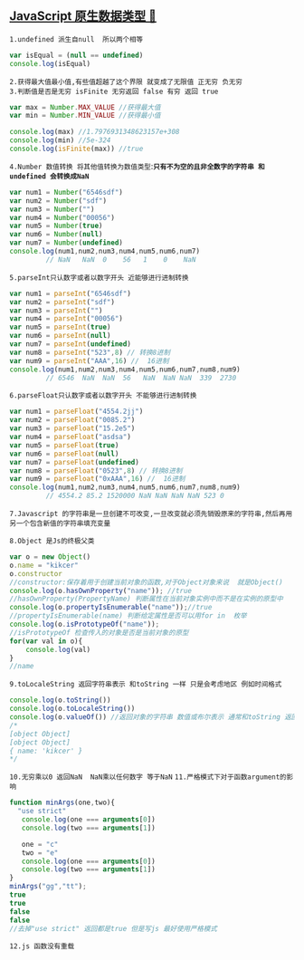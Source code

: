 <a id="top" href="#top">JavaScript 原生数据类型  :maple_leaf:</a> 
----
`1.undefined 派生自null  所以两个相等`
```javascript
var isEqual = (null == undefined)
console.log(isEqual)

```
`2.获得最大值最小值,有些值超越了这个界限 就变成了无限值 正无穷 负无穷 ` <br/>
`3.判断值是否是无穷 isFinite 无穷返回 false 有穷 返回 true `
```javascript
var max = Number.MAX_VALUE //获得最大值
var min = Number.MIN_VALUE //获得最小值

console.log(max) //1.7976931348623157e+308
console.log(min) //5e-324
console.log(isFinite(max)) //true
```
`4.Number 数值转换 将其他值转换为数值类型`:**`只有不为空的且非全数字的字符串 和 undefined 会转换成NaN`**
```javascript
var num1 = Number("6546sdf")
var num2 = Number("sdf")
var num3 = Number("")
var num4 = Number("00056")
var num5 = Number(true)
var num6 = Number(null)
var num7 = Number(undefined)
console.log(num1,num2,num3,num4,num5,num6,num7) 
         // NaN   NaN  0    56   1    0    NaN
```
`5.parseInt只认数字或者以数字开头 近能够进行进制转换`
```javascript
var num1 = parseInt("6546sdf")
var num2 = parseInt("sdf")
var num3 = parseInt("")
var num4 = parseInt("00056")
var num5 = parseInt(true)
var num6 = parseInt(null)
var num7 = parseInt(undefined)
var num8 = parseInt("523",8) // 转换8进制
var num9 = parseInt("AAA",16) //  16进制
console.log(num1,num2,num3,num4,num5,num6,num7,num8,num9) 
         // 6546  NaN  NaN  56   NaN  NaN NaN  339  2730
```
`6.parseFloat只认数字或者以数字开头 不能够进行进制转换`
```javascript
var num1 = parseFloat("4554.2jj")
var num2 = parseFloat("0085.2")
var num3 = parseFloat("15.2e5")
var num4 = parseFloat("asdsa")
var num5 = parseFloat(true)
var num6 = parseFloat(null)
var num7 = parseFloat(undefined)
var num8 = parseFloat("0523",8) // 转换8进制
var num9 = parseFloat("0xAAA",16) //  16进制
console.log(num1,num2,num3,num4,num5,num6,num7,num8,num9) 
         // 4554.2 85.2 1520000 NaN NaN NaN NaN 523 0
```
`7.Javascript 的字符串是一旦创建不可改变,一旦改变就必须先销毁原来的字符串,然后再用另一个包含新值的字符串填充变量`

`8.Object 是Js的终极父类`
```javascript
var o = new Object()
o.name = "kikcer"
o.constructor    
//constructor:保存着用于创建当前对象的函数,对于Object对象来说  就是Object()
console.log(o.hasOwnProperty("name")); //true
//hasOwnProperty(PropertyName) 判断属性在当前对象实例中而不是在实例的原型中
console.log(o.propertyIsEnumerable("name"));//true
//propertyIsEnumerable(name) 判断给定属性是否可以用for in  枚举
console.log(o.isPrototypeOf("name"));
//isPrototypeOf 检查传入的对象是否是当前对象的原型
for(var val in o){
    console.log(val)
}
//name
```
`9.toLocaleString 返回字符串表示 和toString 一样 只是会考虑地区 例如时间格式`
```javascript
console.log(o.toString())
console.log(o.toLocaleString()) 
console.log(o.valueOf()) //返回对象的字符串 数值或布尔表示 通常和toString 返回值一样
/*
[object Object]
[object Object]
{ name: 'kikcer' }
*/
```
`10.无穷乘以0 返回NaN  NaN乘以任何数字 等于NaN`
`11.严格模式下对于函数argument的影响`
```javascript
function minArgs(one,two){
  "use strict"
   console.log(one === arguments[0])
   console.log(two === arguments[1])

   one = "c"
   two = "e"
   console.log(one === arguments[0])
   console.log(two === arguments[1])
}
minArgs("gg","tt");
true
true
false
false
//去掉"use strict" 返回都是true 但是写js 最好使用严格模式
```
`12.js 函数没有重载`
